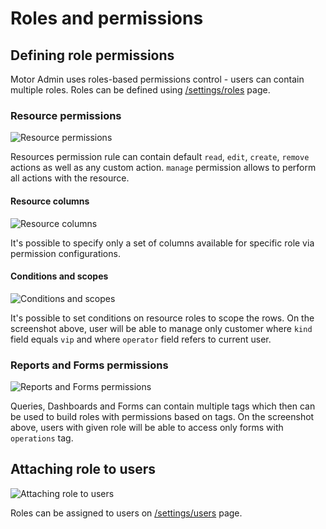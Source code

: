 # Roles and permissions

## Defining role permissions

Motor Admin uses roles-based permissions control - users can contain multiple roles. Roles can be defined using [/settings/roles](http://localhost:3000/settings/roles) page.

### Resource permissions

![Resource permissions](https://user-images.githubusercontent.com/5418788/169973967-884fa1cd-f3f3-41aa-80bf-4d1fb91ebc46.png)

Resources permission rule can contain default `read`, `edit`, `create`, `remove` actions as well as any custom action. `manage` permission allows to perform all actions with the resource.

#### Resource columns

![Resource columns](https://user-images.githubusercontent.com/5418788/169974082-47090707-106f-4067-ae37-ef53afde4ccf.png)

It's possible to specify only a set of columns available for specific role via permission configurations.

#### Conditions and scopes

![Conditions and scopes](https://user-images.githubusercontent.com/5418788/169974661-e9135b22-434b-4f07-8fc2-3e5b7b69102a.png)

It's possible to set conditions on resource roles to scope the rows. On the screenshot above, user will be able to manage only customer where `kind` field equals `vip` and where `operator` field refers to current user.

### Reports and Forms permissions

![Reports and Forms permissions](https://user-images.githubusercontent.com/5418788/169975662-6df751b2-5154-4808-ad46-32b8a61cc023.png)

Queries, Dashboards and Forms can contain multiple tags which then can be used to build roles with permissions based on tags. On the screenshot above, users with given role will be able to access only forms with `operations` tag.

## Attaching role to users

![Attaching role to users](https://user-images.githubusercontent.com/5418788/169976078-d693f0cd-14a5-4c10-bf58-ff9a7c376079.png)

Roles can be assigned to users on [/settings/users](http://localhost:3000/settings/users) page.
